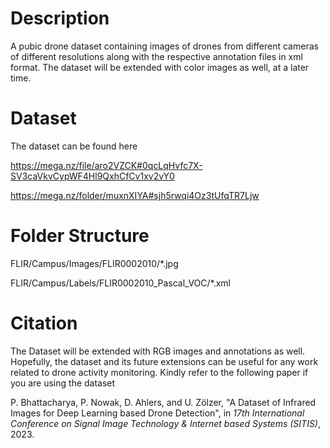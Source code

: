 # Description
A pubic drone dataset containing images of drones from different cameras of different resolutions along with the respective annotation files in xml format. The dataset will be extended with color images as well, at a later time. 

# Dataset
The dataset can be found here

https://mega.nz/file/aro2VZCK#0qcLqHvfc7X-SV3caVkvCypWF4Hl9QxhCfCv1xv2vY0

https://mega.nz/folder/muxnXIYA#sjh5rwqi4Oz3tUfqTR7Ljw

# Folder Structure
FLIR/Campus/Images/FLIR0002010/*.jpg

FLIR/Campus/Labels/FLIR0002010_Pascal_VOC/*.xml

# Citation
The Dataset will be extended with RGB images and annotations as well. Hopefully, the dataset and its future extensions can be useful for any work related to drone activity monitoring. Kindly refer to the following paper if you are using the dataset

P. Bhattacharya, P. Nowak, D. Ahlers, and U. Zölzer, "A Dataset of Infrared Images for Deep Learning based Drone Detection", in _17th International Conference on Signal Image Technology & Internet based Systems (SITIS)_, 2023.
